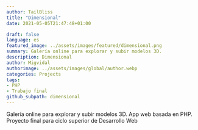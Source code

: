 ```yaml
---
author: TailBliss
title: "Dimensional"
date: 2021-05-05T21:47:48+01:00

draft: false
language: es
featured_image: ../assets/images/featured/dimensional.png
summary: Galería online para explorar y subir modelos 3D.
description: Dimensional
author: Migvidal
authorimage: ../assets/images/global/author.webp
categories: Projects
tags: 
- PHP
- Trabajo final
github_subpath: dimensional
---
```


Galería online para explorar y subir modelos 3D.
App web basada en PHP. Proyecto final para ciclo superior de Desarrollo Web